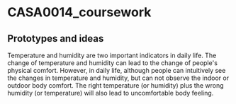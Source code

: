 # CASA0014_coursework
## Prototypes and ideas
Temperature and humidity are two important indicators in daily life. The change of temperature and humidity can lead to the change of people's physical comfort. However, in daily life, although people can intuitively see the changes in temperature and humidity, but can not observe the indoor or outdoor body comfort. The right temperature (or humidity) plus the wrong humidity (or temperature) will also lead to uncomfortable body feeling.
